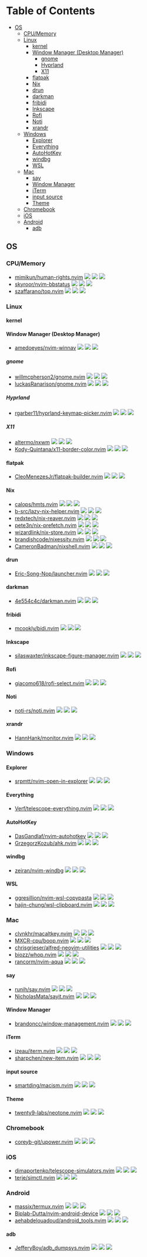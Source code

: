 # Table of Contents

<!-- toc -->

- [OS](#os)
  - [CPU/Memory](#cpumemory)
  - [Linux](#linux)
    - [kernel](#kernel)
    - [Window Manager (Desktop Manager)](#window-manager-desktop-manager)
      - [gnome](#gnome)
      - [Hyprland](#hyprland)
      - [X11](#x11)
    - [flatpak](#flatpak)
    - [Nix](#nix)
    - [drun](#drun)
    - [darkman](#darkman)
    - [fribidi](#fribidi)
    - [Inkscape](#inkscape)
    - [Rofi](#rofi)
    - [Noti](#noti)
    - [xrandr](#xrandr)
  - [Windows](#windows)
    - [Explorer](#explorer)
    - [Everything](#everything)
    - [AutoHotKey](#autohotkey)
    - [windbg](#windbg)
    - [WSL](#wsl)
  - [Mac](#mac)
    - [say](#say)
    - [Window Manager](#window-manager)
    - [iTerm](#iterm)
    - [input source](#input-source)
    - [Theme](#theme)
  - [Chromebook](#chromebook)
  - [iOS](#ios)
  - [Android](#android)
    - [adb](#adb)

<!-- tocstop -->

## OS

### CPU/Memory

- [mimikun/human-rights.nvim](https://github.com/mimikun/human-rights.nvim) ![](https://img.shields.io/github/stars/mimikun/human-rights.nvim) ![](https://img.shields.io/github/last-commit/mimikun/human-rights.nvim) ![](https://img.shields.io/github/commit-activity/y/mimikun/human-rights.nvim)
- [skyroor/nvim-bbstatus](https://github.com/skyroor/nvim-bbstatus) ![](https://img.shields.io/github/stars/skyroor/nvim-bbstatus) ![](https://img.shields.io/github/last-commit/skyroor/nvim-bbstatus) ![](https://img.shields.io/github/commit-activity/y/skyroor/nvim-bbstatus)
- [szaffarano/top.nvim](https://github.com/szaffarano/top.nvim) ![](https://img.shields.io/github/stars/szaffarano/top.nvim) ![](https://img.shields.io/github/last-commit/szaffarano/top.nvim) ![](https://img.shields.io/github/commit-activity/y/szaffarano/top.nvim)

### Linux

#### kernel

#### Window Manager (Desktop Manager)

- [amedoeyes/nvim-winnav](https://github.com/amedoeyes/nvim-winnav) ![](https://img.shields.io/github/stars/amedoeyes/nvim-winnav) ![](https://img.shields.io/github/last-commit/amedoeyes/nvim-winnav) ![](https://img.shields.io/github/commit-activity/y/amedoeyes/nvim-winnav)

##### gnome

- [willmcpherson2/gnome.nvim](https://github.com/willmcpherson2/gnome.nvim) ![](https://img.shields.io/github/stars/willmcpherson2/gnome.nvim) ![](https://img.shields.io/github/last-commit/willmcpherson2/gnome.nvim) ![](https://img.shields.io/github/commit-activity/y/willmcpherson2/gnome.nvim)
- [luckasRanarison/gnome.nvim](https://github.com/luckasRanarison/gnome.nvim) ![](https://img.shields.io/github/stars/luckasRanarison/gnome.nvim) ![](https://img.shields.io/github/last-commit/luckasRanarison/gnome.nvim) ![](https://img.shields.io/github/commit-activity/y/luckasRanarison/gnome.nvim)

##### Hyprland

- [rgarber11/hyprland-keymap-picker.nvim](https://github.com/rgarber11/hyprland-keymap-picker.nvim) ![](https://img.shields.io/github/stars/rgarber11/hyprland-keymap-picker.nvim) ![](https://img.shields.io/github/last-commit/rgarber11/hyprland-keymap-picker.nvim) ![](https://img.shields.io/github/commit-activity/y/rgarber11/hyprland-keymap-picker.nvim)

##### X11

- [altermo/nxwm](https://github.com/altermo/nxwm) ![](https://img.shields.io/github/stars/altermo/nxwm) ![](https://img.shields.io/github/last-commit/altermo/nxwm) ![](https://img.shields.io/github/commit-activity/y/altermo/nxwm)
- [Kody-Quintana/x11-border-color.nvim](https://github.com/Kody-Quintana/x11-border-color.nvim) ![](https://img.shields.io/github/stars/Kody-Quintana/x11-border-color.nvim) ![](https://img.shields.io/github/last-commit/Kody-Quintana/x11-border-color.nvim) ![](https://img.shields.io/github/commit-activity/y/Kody-Quintana/x11-border-color.nvim)

#### flatpak

- [CleoMenezesJr/flatpak-builder.nvim](https://github.com/CleoMenezesJr/flatpak-builder.nvim) ![](https://img.shields.io/github/stars/CleoMenezesJr/flatpak-builder.nvim) ![](https://img.shields.io/github/last-commit/CleoMenezesJr/flatpak-builder.nvim) ![](https://img.shields.io/github/commit-activity/y/CleoMenezesJr/flatpak-builder.nvim)

#### Nix

- [calops/hmts.nvim](https://github.com/calops/hmts.nvim) ![](https://img.shields.io/github/stars/calops/hmts.nvim) ![](https://img.shields.io/github/last-commit/calops/hmts.nvim) ![](https://img.shields.io/github/commit-activity/y/calops/hmts.nvim)
- [b-src/lazy-nix-helper.nvim](https://github.com/b-src/lazy-nix-helper.nvim) ![](https://img.shields.io/github/stars/b-src/lazy-nix-helper.nvim) ![](https://img.shields.io/github/last-commit/b-src/lazy-nix-helper.nvim) ![](https://img.shields.io/github/commit-activity/y/b-src/lazy-nix-helper.nvim)
- [redxtech/nix-reaver.nvim](https://github.com/redxtech/nix-reaver.nvim) ![](https://img.shields.io/github/stars/redxtech/nix-reaver.nvim) ![](https://img.shields.io/github/last-commit/redxtech/nix-reaver.nvim) ![](https://img.shields.io/github/commit-activity/y/redxtech/nix-reaver.nvim)
- [pete3n/nix-prefetch.nvim](https://github.com/pete3n/nix-prefetch.nvim) ![](https://img.shields.io/github/stars/pete3n/nix-prefetch.nvim) ![](https://img.shields.io/github/last-commit/pete3n/nix-prefetch.nvim) ![](https://img.shields.io/github/commit-activity/y/pete3n/nix-prefetch.nvim)
- [wizardlink/nix-store.nvim](https://github.com/wizardlink/nix-store.nvim) ![](https://img.shields.io/github/stars/wizardlink/nix-store.nvim) ![](https://img.shields.io/github/last-commit/wizardlink/nix-store.nvim) ![](https://img.shields.io/github/commit-activity/y/wizardlink/nix-store.nvim)
- [brandishcode/nixessity.nvim](https://github.com/brandishcode/nixessity.nvim) ![](https://img.shields.io/github/stars/brandishcode/nixessity.nvim) ![](https://img.shields.io/github/last-commit/brandishcode/nixessity.nvim) ![](https://img.shields.io/github/commit-activity/y/brandishcode/nixessity.nvim)
- [CameronBadman/nixshell.nvim](https://github.com/CameronBadman/nixshell.nvim) ![](https://img.shields.io/github/stars/CameronBadman/nixshell.nvim) ![](https://img.shields.io/github/last-commit/CameronBadman/nixshell.nvim) ![](https://img.shields.io/github/commit-activity/y/CameronBadman/nixshell.nvim)

#### drun

- [Eric-Song-Nop/launcher.nvim](https://github.com/Eric-Song-Nop/launcher.nvim) ![](https://img.shields.io/github/stars/Eric-Song-Nop/launcher.nvim) ![](https://img.shields.io/github/last-commit/Eric-Song-Nop/launcher.nvim) ![](https://img.shields.io/github/commit-activity/y/Eric-Song-Nop/launcher.nvim)

#### darkman

- [4e554c4c/darkman.nvim](https://github.com/4e554c4c/darkman.nvim) ![](https://img.shields.io/github/stars/4e554c4c/darkman.nvim) ![](https://img.shields.io/github/last-commit/4e554c4c/darkman.nvim) ![](https://img.shields.io/github/commit-activity/y/4e554c4c/darkman.nvim)

#### fribidi

- [mcookly/bidi.nvim](https://github.com/mcookly/bidi.nvim) ![](https://img.shields.io/github/stars/mcookly/bidi.nvim) ![](https://img.shields.io/github/last-commit/mcookly/bidi.nvim) ![](https://img.shields.io/github/commit-activity/y/mcookly/bidi.nvim)

#### Inkscape

- [silaswaxter/inkscape-figure-manager.nvim](https://github.com/silaswaxter/inkscape-figure-manager.nvim) ![](https://img.shields.io/github/stars/silaswaxter/inkscape-figure-manager.nvim) ![](https://img.shields.io/github/last-commit/silaswaxter/inkscape-figure-manager.nvim) ![](https://img.shields.io/github/commit-activity/y/silaswaxter/inkscape-figure-manager.nvim)

#### Rofi

- [giacomo618/rofi-select.nvim](https://github.com/giacomo618/rofi-select.nvim) ![](https://img.shields.io/github/stars/giacomo618/rofi-select.nvim) ![](https://img.shields.io/github/last-commit/giacomo618/rofi-select.nvim) ![](https://img.shields.io/github/commit-activity/y/giacomo618/rofi-select.nvim)

#### Noti

- [noti-rs/noti.nvim](https://github.com/noti-rs/noti.nvim) ![](https://img.shields.io/github/stars/noti-rs/noti.nvim) ![](https://img.shields.io/github/last-commit/noti-rs/noti.nvim) ![](https://img.shields.io/github/commit-activity/y/noti-rs/noti.nvim)

#### xrandr

- [HannHank/monitor.nvim](https://github.com/HannHank/monitor.nvim) ![](https://img.shields.io/github/stars/HannHank/monitor.nvim) ![](https://img.shields.io/github/last-commit/HannHank/monitor.nvim) ![](https://img.shields.io/github/commit-activity/y/HannHank/monitor.nvim)

### Windows

#### Explorer

- [srpmtt/nvim-open-in-explorer](https://github.com/srpmtt/nvim-open-in-explorer) ![](https://img.shields.io/github/stars/srpmtt/nvim-open-in-explorer) ![](https://img.shields.io/github/last-commit/srpmtt/nvim-open-in-explorer) ![](https://img.shields.io/github/commit-activity/y/srpmtt/nvim-open-in-explorer)

#### Everything

- [Verf/telescope-everything.nvim](https://github.com/Verf/telescope-everything.nvim) ![](https://img.shields.io/github/stars/Verf/telescope-everything.nvim) ![](https://img.shields.io/github/last-commit/Verf/telescope-everything.nvim) ![](https://img.shields.io/github/commit-activity/y/Verf/telescope-everything.nvim)

#### AutoHotKey

- [DasGandlaf/nvim-autohotkey](https://github.com/DasGandlaf/nvim-autohotkey) ![](https://img.shields.io/github/stars/DasGandlaf/nvim-autohotkey) ![](https://img.shields.io/github/last-commit/DasGandlaf/nvim-autohotkey) ![](https://img.shields.io/github/commit-activity/y/DasGandlaf/nvim-autohotkey)
- [GrzegorzKozub/ahk.nvim](https://github.com/GrzegorzKozub/ahk.nvim) ![](https://img.shields.io/github/stars/GrzegorzKozub/ahk.nvim) ![](https://img.shields.io/github/last-commit/GrzegorzKozub/ahk.nvim) ![](https://img.shields.io/github/commit-activity/y/GrzegorzKozub/ahk.nvim)

#### windbg

- [zeiran/nvim-windbg](https://github.com/zeiran/nvim-windbg) ![](https://img.shields.io/github/stars/zeiran/nvim-windbg) ![](https://img.shields.io/github/last-commit/zeiran/nvim-windbg) ![](https://img.shields.io/github/commit-activity/y/zeiran/nvim-windbg)

#### WSL

- [ggresillion/nvim-wsl-copypasta](https://github.com/ggresillion/nvim-wsl-copypasta) ![](https://img.shields.io/github/stars/ggresillion/nvim-wsl-copypasta) ![](https://img.shields.io/github/last-commit/ggresillion/nvim-wsl-copypasta) ![](https://img.shields.io/github/commit-activity/y/ggresillion/nvim-wsl-copypasta)
- [hajin-chung/wsl-clipboard.nvim](https://github.com/hajin-chung/wsl-clipboard.nvim) ![](https://img.shields.io/github/stars/hajin-chung/wsl-clipboard.nvim) ![](https://img.shields.io/github/last-commit/hajin-chung/wsl-clipboard.nvim) ![](https://img.shields.io/github/commit-activity/y/hajin-chung/wsl-clipboard.nvim)

### Mac

- [clvnkhr/macaltkey.nvim](https://github.com/clvnkhr/macaltkey.nvim) ![](https://img.shields.io/github/stars/clvnkhr/macaltkey.nvim) ![](https://img.shields.io/github/last-commit/clvnkhr/macaltkey.nvim) ![](https://img.shields.io/github/commit-activity/y/clvnkhr/macaltkey.nvim)
- [MXCR-cpu/boop.nvim](https://github.com/MXCR-cpu/boop.nvim) ![](https://img.shields.io/github/stars/MXCR-cpu/boop.nvim) ![](https://img.shields.io/github/last-commit/MXCR-cpu/boop.nvim) ![](https://img.shields.io/github/commit-activity/y/MXCR-cpu/boop.nvim)
- [chrisgrieser/alfred-neovim-utilities](https://github.com/chrisgrieser/alfred-neovim-utilities) ![](https://img.shields.io/github/stars/chrisgrieser/alfred-neovim-utilities) ![](https://img.shields.io/github/last-commit/chrisgrieser/alfred-neovim-utilities) ![](https://img.shields.io/github/commit-activity/y/chrisgrieser/alfred-neovim-utilities)
- [biozz/whop.nvim](https://github.com/biozz/whop.nvim) ![](https://img.shields.io/github/stars/biozz/whop.nvim) ![](https://img.shields.io/github/last-commit/biozz/whop.nvim) ![](https://img.shields.io/github/commit-activity/y/biozz/whop.nvim)
- [rancorm/nvim-aqua](https://github.com/rancorm/nvim-aqua) ![](https://img.shields.io/github/stars/rancorm/nvim-aqua) ![](https://img.shields.io/github/last-commit/rancorm/nvim-aqua) ![](https://img.shields.io/github/commit-activity/y/rancorm/nvim-aqua)

#### say

- [runih/say.nvim](https://github.com/runih/say.nvim) ![](https://img.shields.io/github/stars/runih/say.nvim) ![](https://img.shields.io/github/last-commit/runih/say.nvim) ![](https://img.shields.io/github/commit-activity/y/runih/say.nvim)
- [NicholasMata/sayit.nvim](https://github.com/NicholasMata/sayit.nvim) ![](https://img.shields.io/github/stars/NicholasMata/sayit.nvim) ![](https://img.shields.io/github/last-commit/NicholasMata/sayit.nvim) ![](https://img.shields.io/github/commit-activity/y/NicholasMata/sayit.nvim)

#### Window Manager

- [brandoncc/window-management.nvim](https://github.com/brandoncc/window-management.nvim) ![](https://img.shields.io/github/stars/brandoncc/window-management.nvim) ![](https://img.shields.io/github/last-commit/brandoncc/window-management.nvim) ![](https://img.shields.io/github/commit-activity/y/brandoncc/window-management.nvim)

#### iTerm

- [izeau/iterm.nvim](https://github.com/izeau/iterm.nvim) ![](https://img.shields.io/github/stars/izeau/iterm.nvim) ![](https://img.shields.io/github/last-commit/izeau/iterm.nvim) ![](https://img.shields.io/github/commit-activity/y/izeau/iterm.nvim)
- [sharpchen/new-item.nvim](https://github.com/sharpchen/new-item.nvim) ![](https://img.shields.io/github/stars/sharpchen/new-item.nvim) ![](https://img.shields.io/github/last-commit/sharpchen/new-item.nvim) ![](https://img.shields.io/github/commit-activity/y/sharpchen/new-item.nvim)

#### input source

- [smartding/macism.nvim](https://github.com/smartding/macism.nvim) ![](https://img.shields.io/github/stars/smartding/macism.nvim) ![](https://img.shields.io/github/last-commit/smartding/macism.nvim) ![](https://img.shields.io/github/commit-activity/y/smartding/macism.nvim)

#### Theme

- [twenty9-labs/neotone.nvim](https://github.com/twenty9-labs/neotone.nvim) ![](https://img.shields.io/github/stars/twenty9-labs/neotone.nvim) ![](https://img.shields.io/github/last-commit/twenty9-labs/neotone.nvim) ![](https://img.shields.io/github/commit-activity/y/twenty9-labs/neotone.nvim)

### Chromebook

- [coreyb-git/upower.nvim](https://github.com/coreyb-git/upower.nvim) ![](https://img.shields.io/github/stars/coreyb-git/upower.nvim) ![](https://img.shields.io/github/last-commit/coreyb-git/upower.nvim) ![](https://img.shields.io/github/commit-activity/y/coreyb-git/upower.nvim)

### iOS

- [dimaportenko/telescope-simulators.nvim](https://github.com/dimaportenko/telescope-simulators.nvim) ![](https://img.shields.io/github/stars/dimaportenko/telescope-simulators.nvim) ![](https://img.shields.io/github/last-commit/dimaportenko/telescope-simulators.nvim) ![](https://img.shields.io/github/commit-activity/y/dimaportenko/telescope-simulators.nvim)
- [terje/simctl.nvim](https://github.com/terje/simctl.nvim) ![](https://img.shields.io/github/stars/terje/simctl.nvim) ![](https://img.shields.io/github/last-commit/terje/simctl.nvim) ![](https://img.shields.io/github/commit-activity/y/terje/simctl.nvim)

### Android

- [massix/termux.nvim](https://github.com/massix/termux.nvim) ![](https://img.shields.io/github/stars/massix/termux.nvim) ![](https://img.shields.io/github/last-commit/massix/termux.nvim) ![](https://img.shields.io/github/commit-activity/y/massix/termux.nvim)
- [Biplab-Dutta/nvim-android-device](https://github.com/Biplab-Dutta/nvim-android-device) ![](https://img.shields.io/github/stars/Biplab-Dutta/nvim-android-device) ![](https://img.shields.io/github/last-commit/Biplab-Dutta/nvim-android-device) ![](https://img.shields.io/github/commit-activity/y/Biplab-Dutta/nvim-android-device)
- [aehabdelouadoud/android_tools.nvim](https://github.com/aehabdelouadoud/android_tools.nvim) ![](https://img.shields.io/github/stars/aehabdelouadoud/android_tools.nvim) ![](https://img.shields.io/github/last-commit/aehabdelouadoud/android_tools.nvim) ![](https://img.shields.io/github/commit-activity/y/aehabdelouadoud/android_tools.nvim)

#### adb

- [JefferyBoy/adb_dumpsys.nvim](https://github.com/JefferyBoy/adb_dumpsys.nvim) ![](https://img.shields.io/github/stars/JefferyBoy/adb_dumpsys.nvim) ![](https://img.shields.io/github/last-commit/JefferyBoy/adb_dumpsys.nvim) ![](https://img.shields.io/github/commit-activity/y/JefferyBoy/adb_dumpsys.nvim)
